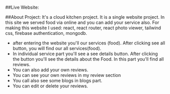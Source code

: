 ##Live Website:

##About Project:
It's a cloud kitchen project. It is a single website project. In this site we served food via online and you can add your service also. For making this website I used: react, react router, react photo viewer, tailwind css, firebase authentication, mongodb.

- after entering the website you'll our services (food). After clicking see all button, you will find our all services(food).
- In individual service part you'll see a see details button. After clicking the button you'll see the details about the Food. In this part you'll find all reviews.
- You can also add your own reviews.
- You can see your own reviews in my review section
- You call also see some blogs in blogs part.
- You can edit or delete your reviews.